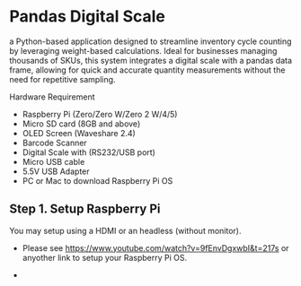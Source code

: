 # Pandas Digital Scale
a Python-based application designed to streamline inventory cycle counting by leveraging weight-based calculations. Ideal for businesses managing thousands of SKUs, this system integrates a digital scale with a pandas data frame, allowing for quick and accurate quantity measurements without the need for repetitive sampling.

Hardware Requirement
- Raspberry Pi (Zero/Zero W/Zero 2 W/4/5)
- Micro SD card (8GB and above)
- OLED Screen (Waveshare 2.4)
- Barcode Scanner
- Digital Scale with (RS232/USB port)
- Micro USB cable
- 5.5V USB Adapter
- PC or Mac to download Raspberry Pi OS

## Step 1. Setup Raspberry Pi
You may setup using a HDMI or an headless (without monitor).
- Please see https://www.youtube.com/watch?v=9fEnvDgxwbI&t=217s or anyother link to setup your Raspberry Pi OS.

- 
